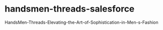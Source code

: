 # handsmen-threads-salesforce
HandsMen-Threads-Elevating-the-Art-of-Sophistication-in-Men-s-Fashion
